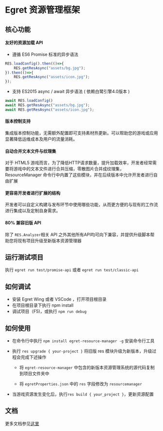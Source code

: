 # Egret 资源管理框架


## 核心功能

#### 友好的资源加载 API

* 遵循 ES6 Promise 标准的异步语法
``` javascript
RES.loadConfig().then(()=>{
    RES.getResAsync("assets/bg.jpg");
}).then(()=>{
    RES.getResAsync("assets/icon.jpg");
});
```
* 支持 ES2015 async / await 异步语法 ( 依赖白鹭引擎4.0版本 )
``` javascript
await RES.loadConfig()
await RES.getResAsync("assets/bg.jpg");
await RES.getResAsync("assets/icon.jpg");
```

#### 版本控制支持

集成版本控制功能，无需额外配置即可支持素材热更新。可以帮助您的游戏或应用显著降低运维成本及用户的流量消耗。

#### 自动合并文本文件与纹理集

对于 HTML5 游戏而言，为了降低HTTP请求数量，提升加载效率，开发者经常需要将游戏中的文本文件进行合并压缩，零散图片合并成纹理集，ResourceManager 命令行中内置了这些模块，并在后续版本中允许开发者进行自由扩展



#### 更容易开发者进行扩展的结构 

开发者可以自定义构建与发布环节中使用哪些功能，从而更方便的与现有的工作流进行集成以及定制自身需求。


#### 80% 兼容旧版 API 
除了 ```RES.Analyzer```相关 API 之外其他所有API均可向下兼容，并提供升级脚本帮助您将现有项目升级至新版本资源管理器



## 运行测试项目

执行 ```egret run test/promise-api``` 或者 ``` egret run test/classic-api ``` 

## 如何调试

* 安装 Egret Wing 或者 VSCode ，打开项目根目录
* 在项目根目录下执行 npm install
* 调试项目（F5)，或执行 ``` npm run debug ```

## 如何使用

* 在命令行中执行 ``` npm install egret-resource-manager -g ``` 安装命令行工具

* 执行 ```res upgrade { your-project }``` 将旧版 res 模块升级为新版本，升级过程会完成下述操作
    
    * 将 ```egret-resource-manager``` 中包含的新版本资源管理系统的源代码复制到项目文件夹中
    
    * 将 ```egretProperties.json``` 中的 ```res``` 字段修改为 ```resourcemanager```

* 当游戏资源发生变化后，执行```res build { your_project }```，更新资源配置

## 文档

更多文档参见[这里](docs/)
